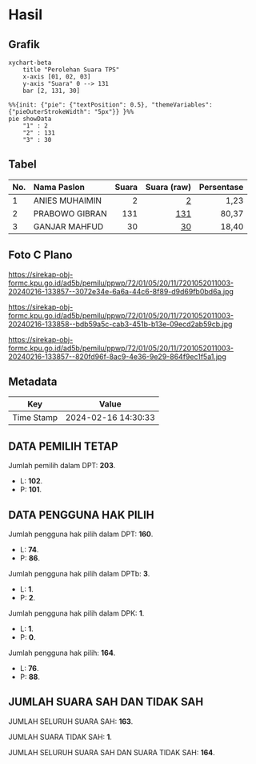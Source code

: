 # Hasil

## Grafik

```mermaid
xychart-beta
    title "Perolehan Suara TPS"
    x-axis [01, 02, 03]
    y-axis "Suara" 0 --> 131
    bar [2, 131, 30]
```

```mermaid
%%{init: {"pie": {"textPosition": 0.5}, "themeVariables": {"pieOuterStrokeWidth": "5px"}} }%%
pie showData
    "1" : 2
    "2" : 131
    "3" : 30
```

## Tabel

| No. | Nama Paslon    | Suara | Suara (raw) | Persentase |
|:--- |:-------------- | -----:| -----------:| ----------:|
| 1   | ANIES MUHAIMIN | 2     | [2][p-1]    | 1,23       |
| 2   | PRABOWO GIBRAN | 131   | [131][p-2]  | 80,37      |
| 3   | GANJAR MAHFUD  | 30    | [30][p-3]   | 18,40      |


[p-1]: https://github.com/gigit-pemilu/pemilu-2024-72-sulawesi-tengah/blob/main/pilpres/hitung-suara/sub/72-sulawesi-tengah/sub/01-banggai/sub/05-lamala/sub/2011-sirom/sub/003-tps/sub/paslon-1.txt
[p-2]: https://github.com/gigit-pemilu/pemilu-2024-72-sulawesi-tengah/blob/main/pilpres/hitung-suara/sub/72-sulawesi-tengah/sub/01-banggai/sub/05-lamala/sub/2011-sirom/sub/003-tps/sub/paslon-2.txt
[p-3]: https://github.com/gigit-pemilu/pemilu-2024-72-sulawesi-tengah/blob/main/pilpres/hitung-suara/sub/72-sulawesi-tengah/sub/01-banggai/sub/05-lamala/sub/2011-sirom/sub/003-tps/sub/paslon-3.txt

## Foto C Plano

https://sirekap-obj-formc.kpu.go.id/ad5b/pemilu/ppwp/72/01/05/20/11/7201052011003-20240216-133857--3072e34e-6a6a-44c6-8f89-d9d69fb0bd6a.jpg

https://sirekap-obj-formc.kpu.go.id/ad5b/pemilu/ppwp/72/01/05/20/11/7201052011003-20240216-133858--bdb59a5c-cab3-451b-b13e-09ecd2ab59cb.jpg

https://sirekap-obj-formc.kpu.go.id/ad5b/pemilu/ppwp/72/01/05/20/11/7201052011003-20240216-133857--820fd96f-8ac9-4e36-9e29-864f9ec1f5a1.jpg


## Metadata

| Key        | Value               |
| ---------- | ------------------- |
| Time Stamp | 2024-02-16 14:30:33 |


## DATA PEMILIH TETAP

Jumlah pemilih dalam DPT: **203**.
 * L: **102**.
 * P: **101**.

## DATA PENGGUNA HAK PILIH

Jumlah pengguna hak pilih dalam DPT: **160**.
 * L: **74**.
 * P: **86**.

Jumlah pengguna hak pilih dalam DPTb: **3**.
 * L: **1**.
 * P: **2**.

Jumlah pengguna hak pilih dalam DPK: **1**.
 * L: **1**.
 * P: **0**.

Jumlah pengguna hak pilih: **164**.
 * L: **76**.
 * P: **88**.

## JUMLAH SUARA SAH DAN TIDAK SAH

JUMLAH SELURUH SUARA SAH: **163**.

JUMLAH SUARA TIDAK SAH: **1**.

JUMLAH SELURUH SUARA SAH DAN SUARA TIDAK SAH: **164**.



